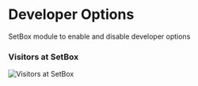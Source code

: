 # Developer Options
SetBox module to enable and disable developer options 

### Visitors at SetBox
![Visitors at SetBox](https://visitor-badge.laobi.icu/badge?page_id=YasserYaY/developer-options) 
